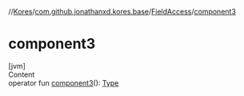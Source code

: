 //[Kores](../../index.md)/[com.github.jonathanxd.kores.base](../index.md)/[FieldAccess](index.md)/[component3](component3.md)



# component3  
[jvm]  
Content  
operator fun [component3](component3.md)(): [Type](https://docs.oracle.com/javase/8/docs/api/java/lang/reflect/Type.html)  



